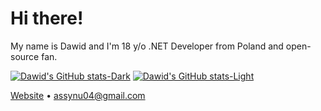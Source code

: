# Hi there!
My name is Dawid and I'm 18 y/o .NET Developer from Poland and open-source fan.

[![Dawid's GitHub stats-Dark](https://github-readme-stats-coral-phi-92.vercel.app/api?username=assynu\&show_icons=true\&theme=dark#gh-dark-mode-only)](https://github.com/anuraghazra/github-readme-stats#responsive-card-theme#gh-dark-mode-only)
[![Dawid's GitHub stats-Light](https://github-readme-stats-coral-phi-92.vercel.app/api?username=assynu\&show_icons=true\&theme=default#gh-light-mode-only)](https://github.com/anuraghazra/github-readme-stats#responsive-card-theme#gh-light-mode-only)

[Website](https://bartczakdawid.com) • assynu04@gmail.com
